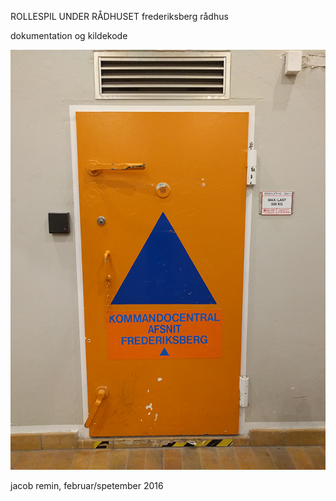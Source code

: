 ROLLESPIL UNDER RÅDHUSET
frederiksberg rådhus

dokumentation og kildekode

![the door in](https://github.com/jsr606/rollespil-under-r-dhuset/blob/master/documentation/door.png)

jacob remin, februar/spetember 2016
